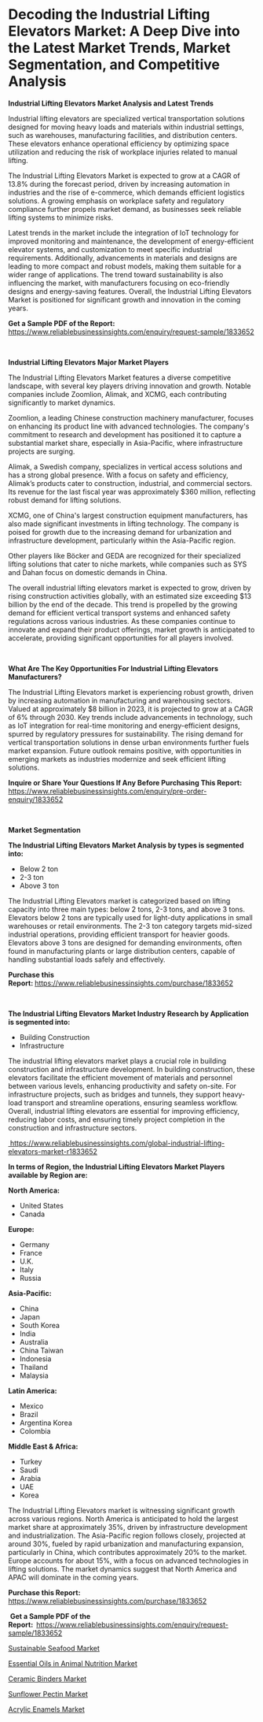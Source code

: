 <p><h1>Decoding the Industrial Lifting Elevators Market: A Deep Dive into the Latest Market Trends, Market Segmentation, and Competitive Analysis</h1></p><p><strong>Industrial Lifting Elevators Market Analysis and Latest Trends</strong></p>
<p><p>Industrial lifting elevators are specialized vertical transportation solutions designed for moving heavy loads and materials within industrial settings, such as warehouses, manufacturing facilities, and distribution centers. These elevators enhance operational efficiency by optimizing space utilization and reducing the risk of workplace injuries related to manual lifting.</p><p>The Industrial Lifting Elevators Market is expected to grow at a CAGR of 13.8% during the forecast period, driven by increasing automation in industries and the rise of e-commerce, which demands efficient logistics solutions. A growing emphasis on workplace safety and regulatory compliance further propels market demand, as businesses seek reliable lifting systems to minimize risks.</p><p>Latest trends in the market include the integration of IoT technology for improved monitoring and maintenance, the development of energy-efficient elevator systems, and customization to meet specific industrial requirements. Additionally, advancements in materials and designs are leading to more compact and robust models, making them suitable for a wider range of applications. The trend toward sustainability is also influencing the market, with manufacturers focusing on eco-friendly designs and energy-saving features. Overall, the Industrial Lifting Elevators Market is positioned for significant growth and innovation in the coming years.</p></p>
<p><strong>Get a Sample PDF of the Report:&nbsp;</strong> <a href="https://www.reliablebusinessinsights.com/enquiry/request-sample/1833652?utm_campaign=1476&utm_medium=2&utm_source=Github&utm_content=ia&utm_term=17102024&utm_id=industrial-lifting-elevators">https://www.reliablebusinessinsights.com/enquiry/request-sample/1833652</a></p>
<p>&nbsp;</p>
<p><strong>Industrial Lifting Elevators Major Market Players</strong></p>
<p><p>The Industrial Lifting Elevators Market features a diverse competitive landscape, with several key players driving innovation and growth. Notable companies include Zoomlion, Alimak, and XCMG, each contributing significantly to market dynamics.</p><p>Zoomlion, a leading Chinese construction machinery manufacturer, focuses on enhancing its product line with advanced technologies. The company's commitment to research and development has positioned it to capture a substantial market share, especially in Asia-Pacific, where infrastructure projects are surging.</p><p>Alimak, a Swedish company, specializes in vertical access solutions and has a strong global presence. With a focus on safety and efficiency, Alimak’s products cater to construction, industrial, and commercial sectors. Its revenue for the last fiscal year was approximately $360 million, reflecting robust demand for lifting solutions.</p><p>XCMG, one of China's largest construction equipment manufacturers, has also made significant investments in lifting technology. The company is poised for growth due to the increasing demand for urbanization and infrastructure development, particularly within the Asia-Pacific region.</p><p>Other players like Böcker and GEDA are recognized for their specialized lifting solutions that cater to niche markets, while companies such as SYS and Dahan focus on domestic demands in China.</p><p>The overall industrial lifting elevators market is expected to grow, driven by rising construction activities globally, with an estimated size exceeding $13 billion by the end of the decade. This trend is propelled by the growing demand for efficient vertical transport systems and enhanced safety regulations across various industries. As these companies continue to innovate and expand their product offerings, market growth is anticipated to accelerate, providing significant opportunities for all players involved.</p></p>
<p>&nbsp;</p>
<p><strong>What Are The Key Opportunities For Industrial Lifting Elevators Manufacturers?</strong></p>
<p><p>The Industrial Lifting Elevators market is experiencing robust growth, driven by increasing automation in manufacturing and warehousing sectors. Valued at approximately $8 billion in 2023, it is projected to grow at a CAGR of 6% through 2030. Key trends include advancements in technology, such as IoT integration for real-time monitoring and energy-efficient designs, spurred by regulatory pressures for sustainability. The rising demand for vertical transportation solutions in dense urban environments further fuels market expansion. Future outlook remains positive, with opportunities in emerging markets as industries modernize and seek efficient lifting solutions.</p></p>
<p><strong>Inquire or Share Your Questions If Any Before Purchasing This Report:</strong> <a href="https://www.reliablebusinessinsights.com/enquiry/pre-order-enquiry/1833652?utm_campaign=1476&utm_medium=2&utm_source=Github&utm_content=ia&utm_term=17102024&utm_id=industrial-lifting-elevators">https://www.reliablebusinessinsights.com/enquiry/pre-order-enquiry/1833652</a></p>
<p>&nbsp;</p>
<p><strong>Market Segmentation</strong></p>
<p><strong>The Industrial Lifting Elevators Market Analysis by types is segmented into:</strong></p>
<p><ul><li>Below 2 ton</li><li>2-3 ton</li><li>Above 3 ton</li></ul></p>
<p><p>The Industrial Lifting Elevators market is categorized based on lifting capacity into three main types: below 2 tons, 2-3 tons, and above 3 tons. Elevators below 2 tons are typically used for light-duty applications in small warehouses or retail environments. The 2-3 ton category targets mid-sized industrial operations, providing efficient transport for heavier goods. Elevators above 3 tons are designed for demanding environments, often found in manufacturing plants or large distribution centers, capable of handling substantial loads safely and effectively.</p></p>
<p><strong>Purchase this Report:&nbsp;</strong><a href="https://www.reliablebusinessinsights.com/purchase/1833652?utm_campaign=1476&utm_medium=2&utm_source=Github&utm_content=ia&utm_term=17102024&utm_id=industrial-lifting-elevators">https://www.reliablebusinessinsights.com/purchase/1833652</a></p>
<p>&nbsp;</p>
<p><strong>The Industrial Lifting Elevators Market Industry Research by Application is segmented into:</strong></p>
<p><ul><li>Building Construction</li><li>Infrastructure</li></ul></p>
<p><p>The industrial lifting elevators market plays a crucial role in building construction and infrastructure development. In building construction, these elevators facilitate the efficient movement of materials and personnel between various levels, enhancing productivity and safety on-site. For infrastructure projects, such as bridges and tunnels, they support heavy-load transport and streamline operations, ensuring seamless workflow. Overall, industrial lifting elevators are essential for improving efficiency, reducing labor costs, and ensuring timely project completion in the construction and infrastructure sectors.</p></p>
<p><a href="https://www.reliablebusinessinsights.com/global-industrial-lifting-elevators-market-r1833652?utm_campaign=1476&utm_medium=2&utm_source=Github&utm_content=ia&utm_term=17102024&utm_id=industrial-lifting-elevators">&nbsp;https://www.reliablebusinessinsights.com/global-industrial-lifting-elevators-market-r1833652</a></p>
<p><strong>In terms of Region, the Industrial Lifting Elevators Market Players available by Region are:</strong></p>
<p>
    <p> <strong> North America: </strong>
        <ul>
            <li>United States</li>
            <li>Canada</li>
        </ul>
        </p> 
    <p> <strong> Europe: </strong>
        <ul>
            <li>Germany</li>
            <li>France</li>
            <li>U.K.</li>
            <li>Italy</li>
            <li>Russia</li>
        </ul>
        </p> 
    <p> <strong> Asia-Pacific: </strong>
        <ul>
            <li>China</li>
            <li>Japan</li>
            <li>South Korea</li>
            <li>India</li>
            <li>Australia</li>
            <li>China Taiwan</li>
            <li>Indonesia</li>
            <li>Thailand</li>
            <li>Malaysia</li>
        </ul>
        </p> 
    <p> <strong> Latin America: </strong>
        <ul>
            <li>Mexico</li>
            <li>Brazil</li>
            <li>Argentina Korea</li>
            <li>Colombia</li>
        </ul>
        </p> 
    <p> <strong> Middle East & Africa: </strong>
        <ul>
            <li>Turkey</li>
            <li>Saudi</li>
            <li>Arabia</li>
            <li>UAE</li>
            <li>Korea</li>
        </ul>
    </p>
    </p>
<p><p>The Industrial Lifting Elevators market is witnessing significant growth across various regions. North America is anticipated to hold the largest market share at approximately 35%, driven by infrastructure development and industrialization. The Asia-Pacific region follows closely, projected at around 30%, fueled by rapid urbanization and manufacturing expansion, particularly in China, which contributes approximately 20% to the market. Europe accounts for about 15%, with a focus on advanced technologies in lifting solutions. The market dynamics suggest that North America and APAC will dominate in the coming years.</p></p>
<p><strong>Purchase this Report: </strong><a href="https://www.reliablebusinessinsights.com/purchase/1833652?utm_campaign=1476&utm_medium=2&utm_source=Github&utm_content=ia&utm_term=17102024&utm_id=industrial-lifting-elevators">https://www.reliablebusinessinsights.com/purchase/1833652</a></p>
<p>&nbsp;<strong>Get a Sample PDF of the Report:&nbsp;&nbsp;</strong><a href="https://www.reliablebusinessinsights.com/enquiry/request-sample/1833652?utm_campaign=1476&utm_medium=2&utm_source=Github&utm_content=ia&utm_term=17102024&utm_id=industrial-lifting-elevators">https://www.reliablebusinessinsights.com/enquiry/request-sample/1833652</a></p>
<p><strong></strong></p>
<p><p><a href="https://www.linkedin.com/pulse/sustainable-seafood-market-analysis-product-segmentation-regional-uvwmf?utm_campaign=1476&utm_medium=2&utm_source=Github&utm_content=ia&utm_term=17102024&utm_id=industrial-lifting-elevators">Sustainable Seafood Market</a></p><p><a href="https://www.linkedin.com/pulse/market-dynamics-future-trends-global-essential-oils-animal-nczxf?utm_campaign=1476&utm_medium=2&utm_source=Github&utm_content=ia&utm_term=17102024&utm_id=industrial-lifting-elevators">Essential Oils in Animal Nutrition Market</a></p><p><a href="https://www.linkedin.com/pulse/surfing-ceramic-binders-wave-riding-market-currents-2031-qbr7f?utm_campaign=1476&utm_medium=2&utm_source=Github&utm_content=ia&utm_term=17102024&utm_id=industrial-lifting-elevators">Ceramic Binders Market</a></p><p><a href="https://www.linkedin.com/pulse/sunflower-pectin-market-analysis-product-segmentation-regional-mii1f?utm_campaign=1476&utm_medium=2&utm_source=Github&utm_content=ia&utm_term=17102024&utm_id=industrial-lifting-elevators">Sunflower Pectin Market</a></p><p><a href="https://www.linkedin.com/pulse/acrylic-enamels-market-ecosystem-competitive-landscape-strategic-puoff?utm_campaign=1476&utm_medium=2&utm_source=Github&utm_content=ia&utm_term=17102024&utm_id=industrial-lifting-elevators">Acrylic Enamels Market</a></p></p>
